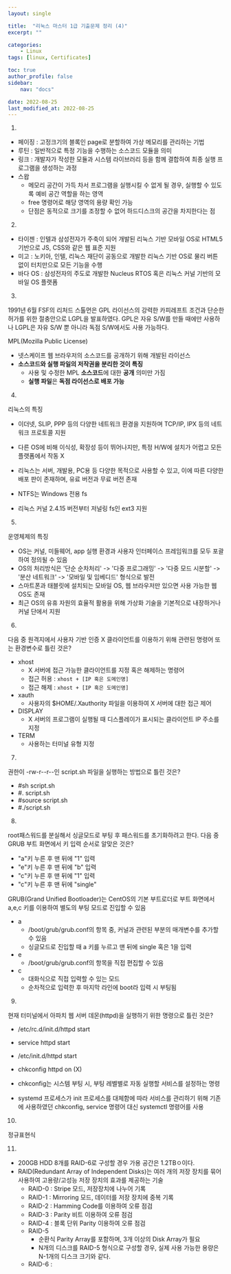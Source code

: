 ```yaml
---
layout: single

title:  "리눅스 마스터 1급 기출문제 정리 (4)"
excerpt: ""

categories: 
    - Linux
tags: [linux, Certificates]

toc: true
author_profile: false
sidebar:
    nav: "docs"

date: 2022-08-25
last_modified_at: 2022-08-25
---
```


1. 
- 페이징 : 고정크기의 블록인 page로 분할하여 가상 메모리를 관리하는 기법
- 루틴 : 일반적으로 특정 기능을 수행하는 소스코드 모듈을 의미
- 링크 : 개발자가 작성한 모듈과 시스템 라이브러리 등을 함께 결합하여 최종 실행 프로그램을 생성하는 과정
- 스왑
  - 메모리 공간이 가득 차서 프로그램을 실행시킬 수 없게 될 경우, 실행할 수 있도록 예비 공간 역할을 하는 영역
  - free 명령어로 해당 영역의 용량 확인 가능
  - 단점은 동적으로 크기를 조정할 수 없어 하드디스크의 공간을 차지한다는 점

2. 
- 타이젠 : 인텔과 삼성전자가 주축이 되어 개발된 리눅스 기반 모바일 OS로 HTML5 기반으로 JS, CSS와 같은 웹 표준 지원
- 미고 : 노키아, 인텔, 리눅스 재단이 공동으로 개발한 리눅스 기반 OS로 물리 버튼 없이 터치만으로 모든 기능을 수행
- 바다 OS : 삼성전자의 주도로 개발한 Nucleus RTOS 혹은 리눅스 커널 기반의 모바일 OS 플랫폼

3. 
1991년 6월 FSF의 리처드 스톨먼은 GPL 라이선스의 강력한 카피레프트 조건과 단순한 허가를 위한 절충안으로
LGPL을 발표하였다. GPL은 자유 S/W를 만들 때에만 사용하나 LGPL은 자유 S/W 뿐 아니라 독점 S/W에서도 사용 가능하다.

MPL(Mozilla Public License)
- 넷스케이프 웹 브라우저의 소스코드를 공개하기 위해 개발된 라이선스
- **소스코드와 실행 파일의 저작권을 분리한 것이 특징**
  - 사용 및 수정한 MPL **소스코드**에 대한 **공개** 의미만 가짐 
  - **실행 파일**은 **독점 라이선스로 배포 가능**

4. 
리눅스의 특징
- 이더넷, SLIP, PPP 등의 다양한 네트워크 환경을 지원하며 TCP/IP, IPX 등의 네트워크 프로토콜 지원
- 다른 OS에 비해 이식성, 확장성 등이 뛰어나지만, 특정 H/W에 설치가 어렵고 모든 플랫폼에서 작동 X
- 리눅스는 서버, 개발용, PC용 등 다양한 목적으로 사용할 수 있고, 이에 따른 다양한 배포 판이 존재하며, 유료 버전과 무료 버전 존재

- NTFS는 Windows 전용 fs
- 리눅스 커널 2.4.15 버전부터 저널링 fs인 ext3 지원

5. 
운영체제의 특징
- OS는 커널, 미들웨어, app 실행 환경과 사용자 인터페이스 프레임워크를 모두 포괄하여 정의될 수 있음
- OS의 처리방식은 '단순 순차처리' -> '다중 프로그래밍' -> '다중 모드 시분할' -> '분산 네트워크' -> '모바일 및 임베디드' 형식으로 발전
- 스마트폰과 태블릿에 설치되는 모바일 OS, 웹 브라우저만 있으면 사용 가능한 웹 OS도 존재
- 최근 OS의 유휴 자원의 효율적 활용을 위해 가상화 기술을 기본적으로 내장하거나 커널 단에서 지원

6. 
다음 중 원격지에서 사용자 기반 인증 X 클라이언트를 이용하기 위해 관련된 명령어 또는 환경변수로 틀린 것은?
- xhost
  - X 서버에 접근 가능한 클라이언트를 지정 혹은 해제하는 명령어
  - 접근 허용 : `xhost + [IP 혹은 도메인명]`
  - 접근 해제 : `xhost + [IP 혹은 도메인명]`
- xauth
  - 사용자의 $HOME/.Xauthority 파일을 이용하여 X 서버에 대한 접근 제어
- DISPLAY
  - X 서버의 프로그램이 실행될 때 디스플레이가 표시되는 클라이언트 IP 주소를 지정
- TERM
  - 사용하는 터미널 유형 지정

7. 
권한이 -rw-r--r--인 script.sh 파일을 실행하는 방법으로 틀린 것은?
- #sh script.sh
- #. script.sh
- #source script.sh
- #./script.sh



8. 
root패스워드를 분실해서 싱글모드로 부팅 후 패스워드를 초기화하려고 한다.
다음 중 GRUB 부트 화면에서 키 입력 순서로 알맞은 것은?
- "a"키 누른 후 맨 뒤에 "1" 입력 
- "e"키 누른 후 맨 뒤에 "b" 입력
- "c"키 누른 후 맨 뒤에 "1" 입력
- "c"키 누른 후 맨 뒤에 "single"

GRUB(Grand Unified Bootloader)는 CentOS의 기본 부트로더로 부트 화면에서 
a,e,c 키를 이용하여 별도의 부팅 모드로 진입할 수 있음
- a
  - /boot/grub/grub.conf의 항목 중, 커널과 관련된 부분의 매개변수를 추가할 수 있음
  - 싱글모드로 진입할 때 a 키를 누르고 맨 뒤에 single 혹은 1을 입력
- e
  - /boot/grub/grub.conf의 항목을 직접 편집할 수 있음
- c
  - 대화식으로 직접 입력할 수 있는 모드
  - 순차적으로 입력한 후 마지막 라인에 boot라 입력 시 부팅됨

9. 
현재 터미널에서 아파치 웹 서버 데몬(httpd)을 실행하기 위한 명령으로 틀린 것은?
- /etc/rc.d/init.d/httpd start
- service httpd start
- /etc/init.d/httpd start
- chkconfig httpd on (X)

- chkconfig는 시스템 부팅 시, 부팅 레벨별로 자동 실행할 서비스를 설정하는 명령
- systemd 프로세스가 init 프로세스를 대체함에 따라 서비스를 관리하기 위해 
  기존에 사용하였던 chkconfig, service 명령어 대신 systemctl 명령어를 사용

10. 
정규표현식

11. 
- 200GB HDD 8개를 RAID-6로 구성할 경우 가용 공간은 1.2TBㅇ이다.
- RAID(Redundant Array of Independent Disks)는 여러 개의 저장 장치를 묶어 
  사용하여 고용량/고성능 저장 장치의 효과를 제공하는 기술
  - RAID-0 : Stripe 모드, 저장장치에 나누어 기록
  - RAID-1 : Mirroring 모드, 데이터를 저장 장치에 중복 기록
  - RAID-2 : Hamming Code를 이용하여 오류 점검
  - RAID-3 : Parity 비트 이용하여 오류 점검
  - RAID-4 : 블록 단위 Parity 이용하여 오류 점검
  - RAID-5
    - 순환식 Parity Array를 포함하며, 3개 이상의 Disk Array가 필요
    - N개의 디스크를 RAID-5 형식으로 구성할 경우, 실제 사용 가능한 용량은 N-1개의 디스크 크기와 같다.
  - RAID-6 :


